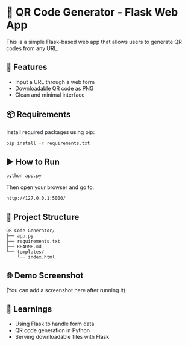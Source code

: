 # 🔗 QR Code Generator - Flask Web App

This is a simple Flask-based web app that allows users to generate QR codes from any URL.

## 🚀 Features
- Input a URL through a web form
- Downloadable QR code as PNG
- Clean and minimal interface

## 📦 Requirements

Install required packages using pip:

```bash
pip install -r requirements.txt
```

## ▶️ How to Run

```bash
python app.py
```

Then open your browser and go to:

```
http://127.0.0.1:5000/
```

## 📂 Project Structure

```
QR-Code-Generator/
├── app.py
├── requirements.txt
├── README.md
└── templates/
    └── index.html
```

## 🌐 Demo Screenshot

(You can add a screenshot here after running it)

## 🧠 Learnings

- Using Flask to handle form data
- QR code generation in Python
- Serving downloadable files with Flask

